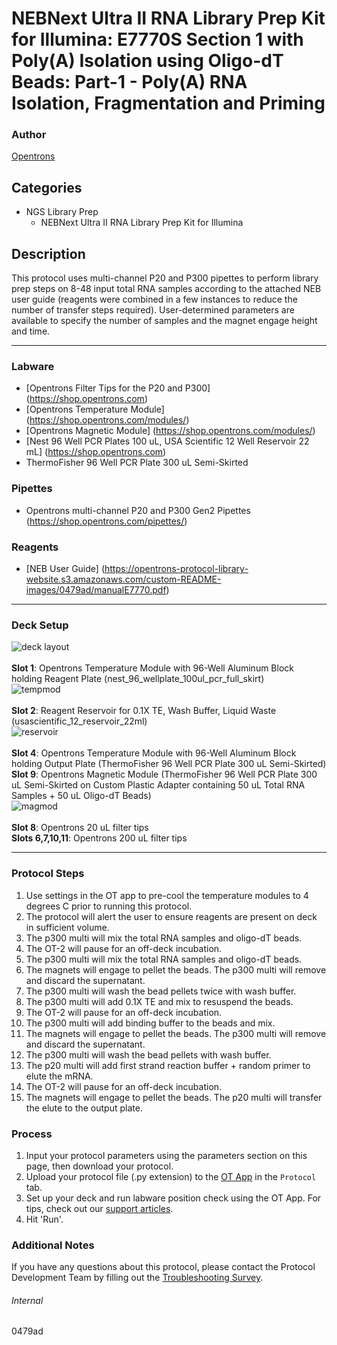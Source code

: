 # NEBNext Ultra II RNA Library Prep Kit for Illumina: E7770S Section 1 with Poly(A) Isolation using Oligo-dT Beads: Part-1 - Poly(A) RNA Isolation, Fragmentation and Priming

### Author
[Opentrons](https://opentrons.com/)


## Categories
* NGS Library Prep
	* NEBNext Ultra II RNA Library Prep Kit for Illumina

## Description
This protocol uses multi-channel P20 and P300 pipettes to perform library prep steps on 8-48 input total RNA samples according to the attached NEB user guide (reagents were combined in a few instances to reduce the number of transfer steps required). User-determined parameters are available to specify the number of samples and the magnet engage height and time.


---


### Labware
* [Opentrons Filter Tips for the P20 and P300] (https://shop.opentrons.com)
* [Opentrons Temperature Module] (https://shop.opentrons.com/modules/)
* [Opentrons Magnetic Module] (https://shop.opentrons.com/modules/)
* [Nest 96 Well PCR Plates 100 uL, USA Scientific 12 Well Reservoir 22 mL] (https://shop.opentrons.com)
* ThermoFisher 96 Well PCR Plate 300 uL Semi-Skirted


### Pipettes
* Opentrons multi-channel P20 and P300 Gen2 Pipettes (https://shop.opentrons.com/pipettes/)

### Reagents
* [NEB User Guide] (https://opentrons-protocol-library-website.s3.amazonaws.com/custom-README-images/0479ad/manualE7770.pdf)

---

### Deck Setup
![deck layout](https://opentrons-protocol-library-website.s3.amazonaws.com/custom-README-images/0479ad/Screen+Shot+2022-10-06+at+1.41.27+PM.png)
</br>
</br>
**Slot 1**: Opentrons Temperature Module with 96-Well Aluminum Block holding Reagent Plate (nest_96_wellplate_100ul_pcr_full_skirt) </br>
![tempmod](https://opentrons-protocol-library-website.s3.amazonaws.com/custom-README-images/0479ad/Screen+Shot+2022-10-06+at+1.43.49+PM.png)
</br>
</br>
**Slot 2**: Reagent Reservoir for 0.1X TE, Wash Buffer, Liquid Waste (usascientific_12_reservoir_22ml) </br>
![reservoir](https://opentrons-protocol-library-website.s3.amazonaws.com/custom-README-images/0479ad/Screen+Shot+2022-10-06+at+1.42.58+PM.png)
</br>
</br>
**Slot 4**: Opentrons Temperature Module with 96-Well Aluminum Block holding Output Plate (ThermoFisher 96 Well PCR Plate 300 uL Semi-Skirted) </br>
**Slot 9**: Opentrons Magnetic Module (ThermoFisher 96 Well PCR Plate 300 uL Semi-Skirted on Custom Plastic Adapter containing 50 uL Total RNA Samples + 50 uL Oligo-dT Beads) </br>
![magmod](https://opentrons-protocol-library-website.s3.amazonaws.com/custom-README-images/0479ad/Screen+Shot+2022-10-06+at+1.42.39+PM.png)
</br>
</br>
**Slot 8**: Opentrons 20 uL filter tips </br>
**Slots 6,7,10,11**: Opentrons 200 uL filter tips </br>


---

### Protocol Steps
1. Use settings in the OT app to pre-cool the temperature modules to 4 degrees C prior to running this protocol.
2. The protocol will alert the user to ensure reagents are present on deck in sufficient volume.
3. The p300 multi will mix the total RNA samples and oligo-dT beads.
4. The OT-2 will pause for an off-deck incubation.
5. The p300 multi will mix the total RNA samples and oligo-dT beads.
6. The magnets will engage to pellet the beads. The p300 multi will remove and discard the supernatant.
7. The p300 multi will wash the bead pellets twice with wash buffer.
8. The p300 multi will add 0.1X TE and mix to resuspend the beads.
9. The OT-2 will pause for an off-deck incubation.
10. The p300 multi will add binding buffer to the beads and mix.
11. The magnets will engage to pellet the beads. The p300 multi will remove and discard the supernatant.
12. The p300 multi will wash the bead pellets with wash buffer.
13. The p20 multi will add first strand reaction buffer + random primer to elute the mRNA.
14. The OT-2 will pause for an off-deck incubation.
15. The magnets will engage to pellet the beads. The p20 multi will transfer the elute to the output plate.

### Process
1. Input your protocol parameters using the parameters section on this page, then download your protocol.
2. Upload your protocol file (.py extension) to the [OT App](https://opentrons.com/ot-app) in the `Protocol` tab.
3. Set up your deck and run labware position check using the OT App. For tips, check out our [support articles](https://support.opentrons.com/en/collections/1559720-guide-for-getting-started-with-the-ot-2).
4. Hit 'Run'.

### Additional Notes
If you have any questions about this protocol, please contact the Protocol Development Team by filling out the [Troubleshooting Survey](https://protocol-troubleshooting.paperform.co/).

###### Internal
0479ad
